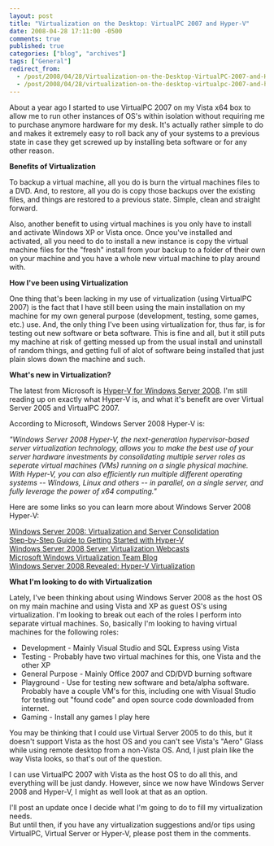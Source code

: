 ```yaml
---
layout: post
title: "Virtualization on the Desktop: VirtualPC 2007 and Hyper-V"
date: 2008-04-28 17:11:00 -0500
comments: true
published: true
categories: ["blog", "archives"]
tags: ["General"]
redirect_from: 
  - /post/2008/04/28/Virtualization-on-the-Desktop-VirtualPC-2007-and-Hyper-V
  - /post/2008/04/28/virtualization-on-the-desktop-virtualpc-2007-and-hyper-v
---
```

<!-- more -->
<p>
About a year ago I started to use VirtualPC 2007 on my Vista x64 box to allow me to run other instances of OS&#39;s within isolation without requiring me to purchase anymore hardware for my desk. It&#39;s actually rather simple to do and makes it extremely easy to roll back any of your systems to a previous state in case they get screwed up by installing beta software or for any other reason. 
</p>
<p>
<strong>Benefits of Virtualization</strong>&nbsp; 
</p>
<p>
To backup a virtual machine, all you do is burn the virtual machines files to a DVD. And, to restore, all you do is copy those backups over the existing files, and things are restored to a previous state. Simple, clean and straight forward. 
</p>
<p>
Also, another benefit to using virtual machines is you only have to install and activate&nbsp;Windows XP or Vista once. Once you&#39;ve installed and activated, all you need to do to install a new instance is copy the virtual machine files for the &quot;fresh&quot; install from your backup to a folder of their own on your machine and you have a whole new virtual machine to play around with. 
</p>
<p>
<strong>How I&#39;ve been using&nbsp;Virtualization</strong>&nbsp; 
</p>
<p>
One thing that&#39;s been lacking in my use of virtualization&nbsp;(using VirtualPC 2007)&nbsp;is the fact that I have still been using the main installation on my machine for my own general purpose (development, testing, some games, etc.)&nbsp;use. And, the only thing I&#39;ve been using virtualization for, thus far, is for testing out new software or beta software. This is fine and all, but it still puts my machine at risk of getting messed up from the usual install and uninstall of random things, and getting full of alot of software being installed that just plain slows down the machine and such. 
</p>
<p>
<strong>What&#39;s new in Virtualization?</strong> 
</p>
<p>
The latest from Microsoft is <a href="http://www.microsoft.com/windowsserver2008/en/us/virtualization-consolidation.aspx">Hyper-V for Windows Server 2008</a>. I&#39;m still reading up on exactly what Hyper-V is, and what it&#39;s benefit are over Virtual Server 2005 and VirtualPC 2007. 
</p>
<p>
According to Microsoft, Windows Server 2008 Hyper-V is: 
</p>
<p>
<em>&quot;Windows Server 2008 Hyper-V, the next-generation hypervisor-based server virtualization technology, allows you to make the best use of your server hardware investments by consolidating multiple server roles as seperate virtual machines (VMs) running on a single physical machine. With Hyper-V, you can also efficiently run multiple different operating systems -- Windows, Linux and others -- in parallel, on a single server, and fully leverage the power of x64 computing.&quot;</em> 
</p>
<p>
Here are some links so you can learn more about Windows Server 2008 Hyper-V: 
</p>
<p>
<a href="http://www.microsoft.com/windowsserver2008/en/us/virtualization-consolidation.aspx">Windows Server 2008: Virtualization and Server Consolidation</a><br />
<a href="http://technet2.microsoft.com/windowsserver2008/en/library/c513e254-adf1-400e-8fcb-c1aec8a029311033.mspx">Step-by-Step Guide to Getting Started with Hyper-V</a><br />
<a href="http://www.microsoft.com/events/series/windowsserver2008.aspx?tab=webcasts&amp;id=42531">Windows Server 2008 Server Virtualization Webcasts</a><br />
<a href="http://blogs.technet.com/virtualization/">Microsoft Windows Virtualization Team Blog</a><br />
<a href="http://www.computerworld.com/action/article.do?command=viewArticleBasic&amp;taxonomyName=operating_systems&amp;articleId=9053781&amp;taxonomyId=89&amp;intsrc=kc_feat">Windows Server 2008 Revealed: Hyper-V Virtualization</a> 
</p>
<p>
<strong>What I&#39;m looking to do with Virtualization</strong> 
</p>
<p>
Lately, I&#39;ve been thinking about using&nbsp;Windows Server&nbsp;2008&nbsp;as the host&nbsp;OS on my main machine and using Vista and XP as guest OS&#39;s using virtualization. I&#39;m looking to break out each of the roles I perform into separate virtual machines. So, basically I&#39;m looking to having virtual machines for the following roles: 
</p>
<ul>
	<li>Development&nbsp;- Mainly Visual Studio and SQL Express using Vista</li>
	<li>Testing - Probably have two virtual machines for this, one Vista and the other XP</li>
	<li>General Purpose - Mainly Office 2007 and CD/DVD burning software</li>
	<li>Playground&nbsp;- Use for testing new software and beta/alpha software. Probably have a couple VM&#39;s for this, including one with Visual Studio for testing out &quot;found code&quot; and open source code downloaded from internet.</li>
	<li>Gaming - Install any games I play here</li>
</ul>
<p>
You may be thinking that I could use Virtual Server 2005 to do this, but it doesn&#39;t support Vista as the host OS and you can&#39;t see Vista&#39;s &quot;Aero&quot; Glass while using remote desktop from a non-Vista OS. And, I just plain like the way Vista looks, so that&#39;s out of the question. 
</p>
<p>
I can use VirtualPC 2007 with Vista as the host OS to do all this, and everything will be just dandy. However, since we now have Windows Server 2008 and Hyper-V, I might as well look at that as an option. 
</p>
<p>
I&#39;ll post an update once I decide what I&#39;m going to do to fill my virtualization needs.<br />
But until then, if you have any virtualization suggestions and/or tips using VirtualPC, Virtual Server or Hyper-V, please post them in the comments. 
</p>
